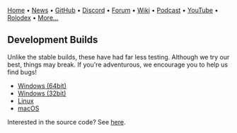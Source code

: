 [Home](https://qb64.com) • [News](news.md) • [GitHub](github.md) • [Discord](discord.md) • [Forum](forum.md) • [Wiki](wiki.md) • [Podcast](podcast.md) • [YouTube](youtube.md) • [Rolodex](rolodex.md) • [More...](more.md)

## Development Builds

Unlike the stable builds, these have had far less testing.  Although we try our best, things may break. If you're adventurous, we encourage you to help us find bugs!

- [Windows (64bit)](https://qb64.nyc3.digitaloceanspaces.com/development-builds/qb64_development_win-x64.7z)
- [Windows (32bit)](https://qb64.nyc3.digitaloceanspaces.com/development-builds/qb64_development_win-x86.7z)
- [Linux](https://qb64.nyc3.digitaloceanspaces.com/development-builds/qb64_development_lnx.tar.gz)
- [macOS](https://qb64.nyc3.digitaloceanspaces.com/development-builds/qb64_development_osx.tar.gz)

Interested in the source code? See [here](github.md).
